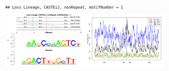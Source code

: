 

```
## Loss Lineage, CASTEiJ, nonRepeat, motifNumber = 1
```

![plot of chunk motifPValues](figure/motifPValues.png) 
  
